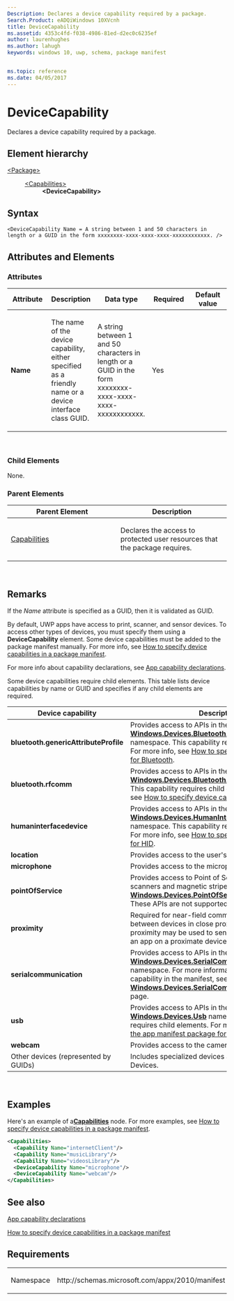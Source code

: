 ```yaml
---
Description: Declares a device capability required by a package.
Search.Product: eADQiWindows 10XVcnh
title: DeviceCapability
ms.assetid: 4353c4fd-f038-4986-81ed-d2ec0c6235ef
author: laurenhughes
ms.author: lahugh
keywords: windows 10, uwp, schema, package manifest


ms.topic: reference
ms.date: 04/05/2017
---
```


# DeviceCapability




Declares a device capability required by a package.

## Element hierarchy

<dl>
<dt><a href="element-package.md">&lt;Package&gt;</a></dt>
<dd>
<dl>
<dt><a href="element-capabilities.md">&lt;Capabilities&gt;</a></dt>
<dd><b>&lt;DeviceCapability&gt;</b></dd>
</dl>
</dd>
</dl>

## Syntax

``` syntax
<DeviceCapability Name = A string between 1 and 50 characters in length or a GUID in the form xxxxxxxx-xxxx-xxxx-xxxx-xxxxxxxxxxxx. />
```

## Attributes and Elements


### Attributes

<table>
<colgroup>
<col width="20%" />
<col width="20%" />
<col width="20%" />
<col width="20%" />
<col width="20%" />
</colgroup>
<thead>
<tr class="header">
<th>Attribute</th>
<th>Description</th>
<th>Data type</th>
<th>Required</th>
<th>Default value</th>
</tr>
</thead>
<tbody>
<tr class="odd">
<td><strong>Name</strong></td>
<td><p>The name of the device capability, either specified as a friendly name or a device interface class GUID.</p></td>
<td>A string between 1 and 50 characters in length or a GUID in the form xxxxxxxx-xxxx-xxxx-xxxx-xxxxxxxxxxxx.</td>
<td>Yes</td>
<td></td>
</tr>
</tbody>
</table>

 

### Child Elements

None.

### Parent Elements

<table>
<colgroup>
<col width="50%" />
<col width="50%" />
</colgroup>
<thead>
<tr class="header">
<th>Parent Element</th>
<th>Description</th>
</tr>
</thead>
<tbody>
<tr class="odd">
<td><a href="element-capabilities.md">Capabilities</a> </td>
<td><p>Declares the access to protected user resources that the package requires.</p></td>
</tr>
</tbody>
</table>

 

## Remarks

If the *Name* attribute is specified as a GUID, then it is validated as GUID.

By default, UWP apps have access to print, scanner, and sensor devices. To access other types of devices, you must specify them using a **DeviceCapability** element. Some device capabilities must be added to the package manifest manually. For more info, see [How to specify device capabilities in a package manifest](https://msdn.microsoft.com/library/windows/apps/dn263092).

For more info about capability declarations, see [App capability declarations](https://msdn.microsoft.com/library/windows/apps/hh464936).

Some device capabilities require child elements. This table lists device capabilities by name or GUID and specifies if any child elements are required.

| Device capability                     | Description                                     |
|---------------------------------------|-------------------------------------------------|
| **bluetooth.genericAttributeProfile** | Provides access to APIs in the [**Windows.Devices.Bluetooth.GenericAttributeProfile**](https://msdn.microsoft.com/library/windows/apps/dn297685) namespace. This capability requires child elements. For more info, see [How to specify device capabilities for Bluetooth](https://msdn.microsoft.com/library/windows/apps/dn263090). |
| **bluetooth.rfcomm**                  | Provides access to APIs in the [**Windows.Devices.Bluetooth.Rfcomm**](https://msdn.microsoft.com/library/windows/apps/dn263529) namespace. This capability requires child elements. For more info, see [How to specify device capabilities for Bluetooth](https://msdn.microsoft.com/library/windows/apps/dn263090). |
| **humaninterfacedevice**              | Provides access to APIs in the [**Windows.Devices.HumanInterfaceDevice**](https://msdn.microsoft.com/library/windows/apps/dn264174) namespace. This capability requires child elements. For more info, see [How to specify device capabilities for HID](https://msdn.microsoft.com/library/windows/apps/dn263091). |
| **location**                          | Provides access to the user's current location. |
| **microphone**                        | Provides access to the microphone's audio feed. |
| **pointOfService**                    | Provides access to Point of Service (POS) barcode scanners and magnetic stripe readers, via the [**Windows.Devices.PointOfService**](https://msdn.microsoft.com/library/windows/apps/dn298071) namespace. These APIs are not supported on Windows Phone. |
| **proximity**                         | Required for near-field communication (NFC) between devices in close proximity. Near-field proximity may be used to send files or connect with an app on a proximate device. |
| **serialcommunication**               | Provides access to APIs in the [**Windows.Devices.SerialCommunication**](https://docs.microsoft.com/uwp/api/windows.devices.serialcommunication) namespace. For more information about defining this capability in the manifest, see the [**Windows.Devices.SerialCommunication**](https://docs.microsoft.com/uwp/api/windows.devices.serialcommunication) namespace page. |
| **usb**                               | Provides access to APIs in the [**Windows.Devices.Usb**](https://msdn.microsoft.com/library/windows/apps/dn278466) namespace. This capability requires child elements. For more info, see [Updating the app manifest package for a USB device](https://go.microsoft.com/fwlink/p/?LinkId=302259). |
| **webcam**                            | Provides access to the camera's video feed. |
| Other devices (represented by GUIDs)  | Includes specialized devices and Windows Portable Devices. |

 

## Examples

Here's an example of a[**Capabilities**](element-capabilities.md) node. For more examples, see [How to specify device capabilities in a package manifest](https://msdn.microsoft.com/library/windows/apps/dn263092).

```XML
<Capabilities>
  <Capability Name="internetClient"/>
  <Capability Name="musicLibrary"/>
  <Capability Name="videosLibrary"/>
  <DeviceCapability Name="microphone"/>
  <DeviceCapability Name="webcam"/>
</Capabilities>
```

## See also


[App capability declarations](https://msdn.microsoft.com/library/windows/apps/hh464936)

[How to specify device capabilities in a package manifest](https://msdn.microsoft.com/library/windows/apps/dn263092)

## Requirements

<table>
<colgroup>
<col width="50%" />
<col width="50%" />
</colgroup>
<tbody>
<tr class="odd">
<td><p>Namespace</p></td>
<td><p>http://schemas.microsoft.com/appx/2010/manifest</p></td>
</tr>
</tbody>
</table>

 

 



